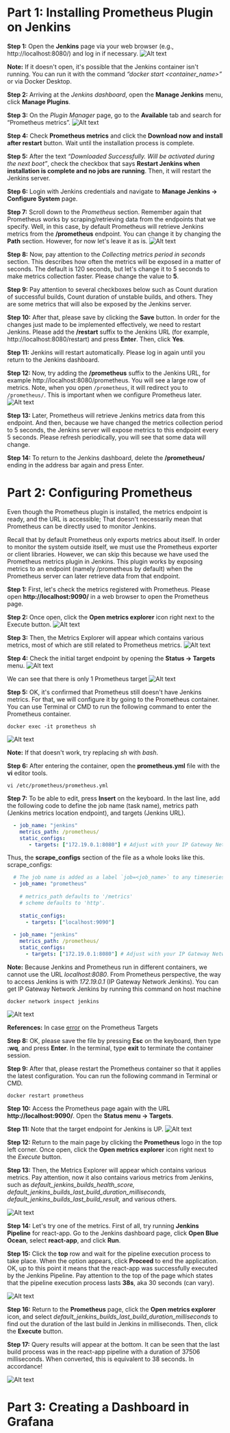 # Part 1: Installing Prometheus Plugin on Jenkins

**Step 1:** Open the **Jenkins** page via your web browser (e.g., http://localhost:8080/) and log in if necessary.
![Alt text](images/01_jenkins-dashboard.png)

**Note:** If it doesn't open, it's possible that the Jenkins container isn't running. You can run it with the command *“docker start <container_name>”* or via Docker Desktop.

**Step 2:** Arriving at the *Jenkins dashboard*, open the **Manage Jenkins** menu, click **Manage Plugins**.

**Step 3:** On the *Plugin Manager* page, go to the **Available** tab and search for “Prometheus metrics”.
![Alt text](images/02_prometheus-plugins.png)

**Step 4:** Check **Prometheus metrics** and click the **Download now and install after restart** button. Wait until the installation process is complete.

**Step 5:** After the text *“Downloaded Successfully. Will be activated during the next boot”*, check the checkbox that says **Restart Jenkins when installation is complete and no jobs are running**. Then, it will restart the Jenkins server.

**Step 6:** Login with Jenkins credentials and navigate to **Manage Jenkins -> Configure System** page. 

**Step 7:** Scroll down to the *Prometheus* section. Remember again that Prometheus works by scraping/retrieving data from the endpoints that we specify. Well, in this case, by default Prometheus will retrieve Jenkins metrics from the **/prometheus** endpoint. You can change it by changing the **Path** section. However, for now let's leave it as is.
![Alt text](images/03_default-jenkins-system.png)

**Step 8:** Now, pay attention to the *Collecting metrics period in seconds* section. This describes how often the metrics will be exposed in a matter of seconds. The default is 120 seconds, but let's change it to 5 seconds to make metrics collection faster. Please change the value to **5**.

**Step 9:** Pay attention to several checkboxes below such as Count duration of successful builds, Count duration of unstable builds, and others. They are some metrics that will also be exposed by the Jenkins server.

**Step 10:** After that, please save by clicking the **Save** button. In order for the changes just made to be implemented effectively, we need to restart Jenkins. Please add the **/restart** suffix to the Jenkins URL (for example, http://localhost:8080/restart) and press **Enter**. Then, click **Yes**.

**Step 11:** Jenkins will restart automatically. Please log in again until you return to the Jenkins dashboard.

**Step 12:** Now, try adding the **/prometheus** suffix to the Jenkins URL, for example http://localhost:8080/prometheus. You will see a large row of metrics. Note, when you open `/prometheus`, it will redirect you to `/prometheus/`. This is important when we configure Prometheus later.
![Alt text](images/04_prometheus-endpoint.png)

**Step 13:** Later, Prometheus will retrieve Jenkins metrics data from this endpoint. And then, because we have changed the metrics collection period to 5 seconds, the Jenkins server will expose metrics to this endpoint every 5 seconds. Please refresh periodically, you will see that some data will change.

**Step 14:** To return to the Jenkins dashboard, delete the **/prometheus/** ending in the address bar again and press Enter.


# Part 2: Configuring Prometheus

Even though the Prometheus plugin is installed, the metrics endpoint is ready, and the URL is accessible; That doesn't necessarily mean that Prometheus can be directly used to monitor Jenkins. 

Recall that by default Prometheus only exports metrics about itself. In order to monitor the system outside itself, we must use the Prometheus exporter or client libraries. However, we can skip this because we have used the Prometheus metrics plugin in Jenkins. This plugin works by exposing metrics to an endpoint (namely /prometheus by default) when the Prometheus server can later retrieve data from that endpoint.


**Step 1:** First, let's check the metrics registered with Prometheus. Please open **http://localhost:9090/** in a web browser to open the Prometheus page.

**Step 2:** Once open, click the **Open metrics explorer** icon right next to the Execute button.
![Alt text](images/05_prometheus-metrics.png)

**Step 3:** Then, the Metrics Explorer will appear which contains various metrics, most of which are still related to Prometheus metrics.
![Alt text](images/06_prometheus-metrics-2.png)

**Step 4:** Check the initial target endpoint by opening the **Status -> Targets** menu.
![Alt text](images/07_prometheus-targets.png)

We can see that there is only 1 Prometheus target
![Alt text](images/08_prometheus-targets-2.png)

**Step 5:** OK, it's confirmed that Prometheus still doesn't have Jenkins metrics. For that, we will configure it by going to the Prometheus container. You can use Terminal or CMD to run the following command to enter the Prometheus container.
```shell
docker exec -it prometheus sh
```

![Alt text](images/09_prometheus-container.png)

**Note:** If that doesn't work, try replacing *sh* with *bash*.

**Step 6:** After entering the container, open the **prometheus.yml** file with the **vi** editor tools.
```shell
vi /etc/prometheus/prometheus.yml
```

**Step 7:** To be able to edit, press **Insert** on the keyboard. In the last line, add the following code to define the job name (task name), metrics path (Jenkins metrics location endpoint), and targets (Jenkins URL).
```yaml
  - job_name: "jenkins"                                                        
    metrics_path: /prometheus/                                                
    static_configs:                                                            
       - targets: ["172.19.0.1:8080"] # Adjust with your IP Gateway Network Jenkins 
```
Thus, the **scrape_configs** section of the file as a whole looks like this.
scrape_configs:
```yaml
  # The job name is added as a label `job=<job_name>` to any timeseries scraped
  - job_name: "prometheus"                                                      
                                                                               
    # metrics_path defaults to '/metrics'                                      
    # scheme defaults to 'http'.                                              
                                                                               
    static_configs:                                                            
      - targets: ["localhost:9090"]                                            
                                                                               
  - job_name: "jenkins"                                                        
    metrics_path: /prometheus/                                                
    static_configs:                                                            
      - targets: ["172.19.0.1:8080"] # Adjust with your IP Gateway Network Jenkins 
```

**Note:** Because Jenkins and Prometheus run in different containers, we cannot use the URL *localhost:8080*. From Prometheus perspective, the way to access Jenkins is with *172.19.0.1* (IP Gateway Network Jenkins). You can get IP Gateway Network Jenkins by running this command on host machine

```shell
docker network inspect jenkins
``` 

![Alt text](images/10_jenkins-network-gateway.png)

**References:** In case [error](https://stackoverflow.com/questions/54397463/getting-error-get-http-localhost9443-metrics-dial-tcp-127-0-0-19443-conne) on the Prometheus Targets

**Step 8:** OK, please save the file by pressing **Esc** on the keyboard, then type **:wq**, and press **Enter**. In the terminal, type **exit** to terminate the container session.

**Step 9:** After that, please restart the Prometheus container so that it applies the latest configuration. You can run the following command in Terminal or CMD.
```shell
docker restart prometheus
```

**Step 10:** Access the Prometheus page again with the URL **http://localhost:9090/**. Open the **Status menu -> Targets**.

**Step 11:** Note that the target endpoint for Jenkins is UP.
![Alt text](images/11_prometheus-targets-2.png)


**Step 12:** Return to the main page by clicking the **Prometheus** logo in the top left corner. Once open, click the **Open metrics explorer** icon right next to the *Execute* button.

**Step 13:** Then, the Metrics Explorer will appear which contains various metrics. Pay attention, now it also contains various metrics from Jenkins, such as *default_jenkins_builds_health_score, default_jenkins_builds_last_build_duration_milliseconds, default_jenkins_builds_last_build_result,* and various others.

![Alt text](images/12_prometheus-metrics-3.png)

**Step 14:** Let's try one of the metrics. First of all, try running **Jenkins Pipeline** for react-app. Go to the Jenkins dashboard page, click **Open Blue Ocean**, select **react-app**, and click **Run**. 

**Step 15:** Click the **top** row and wait for the pipeline execution process to take place. When the option appears, click **Proceed** to end the application. OK, up to this point it means that the react-app was successfully executed by the Jenkins Pipeline. Pay attention to the top of the page which states that the pipeline execution process lasts **38s**, aka 30 seconds (can vary).

![Alt text](images/13_jenkins-last-build.png)

**Step 16:** Return to the **Prometheus** page, click the **Open metrics explorer** icon, and select *default_jenkins_builds_last_build_duration_milliseconds* to find out the duration of the last build in Jenkins in milliseconds. Then, click the **Execute** button.

**Step 17:** Query results will appear at the bottom. It can be seen that the last build process was in the react-app pipeline with a duration of 37506 milliseconds. When converted, this is equivalent to 38 seconds. In accordance!

![Alt text](images/14_jenkins-last-build-2.png)


# Part 3: Creating a Dashboard in Grafana
